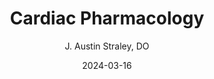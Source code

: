 ---
title: Cardiac Pharmacology
author: J. Austin Straley, DO
date: 2024-03-16
categories:
    - Cardiology
    - Pharmacology
---